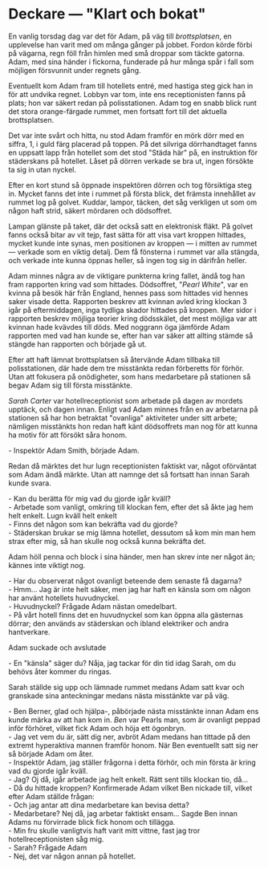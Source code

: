 <!-- @format -->

# Deckare — "Klart och bokat"

<!-- With a strict 2 A4 page limit, I'm unsure about wasting too much time with an introduction, but it also makes for a compelling story-->

En vanlig torsdag dag var det för Adam, på väg till _brottsplatsen_, en upplevelse han varit med om många gånger på jobbet. Fordon körde förbi på vägarna, regn föll från himlen med små droppar som täckte gatorna. Adam, med sina händer i fickorna, funderade på hur många spår i fall som möjligen försvunnit under regnets gång.

Eventuellt kom Adam fram till hotellets entré, med hastiga steg gick han in för att undvika regnet. Lobbyn var tom, inte ens receptionisten fanns på plats; hon var säkert redan på polisstationen. Adam tog en snabb blick runt det stora orange-färgade rummet, men fortsatt fort till det aktuella brottsplatsen.

Det var inte svårt och hitta, nu stod Adam framför en mörk dörr med en siffra, 1, i guld färg placerad på toppen. På det silvriga dörrhandtaget fanns en uppsatt lapp från hotellet som det stod "Städa här" på, en instruktion för städerskans på hotellet. Låset på dörren verkade se bra ut, ingen försökte ta sig in utan nyckel.

Efter en kort stund så öppnade inspektören dörren och tog försiktiga steg in. Mycket fanns det inte i rummet på första blick, det främsta innehållet av rummet log på golvet. Kuddar, lampor, täcken, det såg verkligen ut som om någon haft strid, säkert mördaren och dödsoffret.

Lampan glänste på taket, där det också satt en elektronisk fläkt. På golvet fanns också bitar av vit tejp, fast sätta för att visa vart kroppen hittades, mycket kunde inte synas, men positionen av kroppen — i mitten av rummet — verkade som en viktig detalj. Dem få fönsterna i rummet var alla stängda, och verkade inte kunna öppnas heller, så ingen tog sig in därifrån heller.

Adam minnes några av de viktigare punkterna kring fallet, ändå tog han fram rapporten kring vad som hittades. Dödsoffret, "_Pearl White_", var en kvinna på besök här från England, hennes pass som hittades vid hennes saker visade detta. Rapporten beskrev att kvinnan avled kring klockan 3 igår på eftermiddagen, inga tydliga skador hittades på kroppen. Mer sidor i rapporten beskrev möjliga teorier kring dödsskälet, det mest möjliga var att kvinnan hade kvävdes till döds. Med noggrann öga jämförde Adam rapporten med vad han kunde se, efter han var säker att allting stämde så stängde han rapporten och började gå ut.

Efter att haft lämnat brottsplatsen så återvände Adam tillbaka till polisstationen, där hade dem tre misstänkta redan förberetts för förhör. Utan att fokusera på onödigheter, som hans medarbetare på stationen så begav Adam sig till första misstänkte.

_Sarah Carter_ var hotellreceptionist som arbetade på dagen av mordets upptäck, och dagen innan. Enligt vad Adam minnes från en av arbetarna på stationen så har hon betraktat "ovanliga" aktiviteter under sitt arbete; nämligen misstänkts hon redan haft känt dödsoffrets man nog för att kunna ha motiv för att försökt såra honom.

\- Inspektör Adam Smith, började Adam.

Redan då märktes det hur lugn receptionisten faktiskt var, något oförväntat som Adam ändå märkte. Utan att namnge det så fortsatt han innan Sarah kunde svara.

\- Kan du berätta för mig vad du gjorde igår kväll? \
\- Arbetade som vanligt, omkring till klockan fem, efter det så åkte jag hem helt enkelt. Lugn kväll helt enkelt \
\- Finns det någon som kan bekräfta vad du gjorde? \
\- Städerskan brukar se mig lämna hotellet, dessutom så kom min man hem strax efter mig, så han skulle nog också kunna bekräfta det.

Adam höll penna och block i sina händer, men han skrev inte ner något än; kännes inte viktigt nog.

\- Har du observerat något ovanligt beteende dem senaste få dagarna? \
\- Hmm... Jag är inte helt säker, men jag har haft en känsla som om någon har använt hotellets huvudnyckel. \
\- Huvudnyckel? Frågade Adam nästan omedelbart. \
\- På vårt hotell finns det en huvudnyckel som kan öppna alla gästernas dörrar; den används av städerskan och ibland elektriker och andra hantverkare.

Adam suckade och avslutade

\- En "känsla" säger du? Nåja, jag tackar för din tid idag Sarah, om du behövs åter kommer du ringas.

Sarah ställde sig upp och lämnade rummet medans Adam satt kvar och granskade sina anteckningar medans nästa misstänkte var på väg.

\- Ben Berner, glad och hjälpa-, påbörjade nästa misstänkte innan Adam ens kunde märka av att han kom in. _Ben_ var Pearls man, som är ovanligt peppad inför förhöret, vilket fick Adam och höja ett ögonbryn. \
\- Jag vet vem du är, sätt dig ner, avbröt Adam medans han tittade på den extremt hyperaktiva mannen framför honom. När Ben eventuellt satt sig ner så började Adam om åter. \
\- Inspektör Adam, jag ställer frågorna i detta förhör, och min första är kring vad du gjorde igår kväll. \
\- Jag? Oj då, igår arbetade jag helt enkelt. Rätt sent tills klockan tio, då... \
\- Då du hittade kroppen? Konfirmerade Adam vilket Ben nickade till, vilket efter Adam ställde frågan: \
\- Och jag antar att dina medarbetare kan bevisa detta? \
\- Medarbetare? Nej då, jag arbetar faktiskt ensam... Sagde Ben innan Adams nu förvirrade blick fick honom och tillägga. \
\- Min fru skulle vanligtvis haft varit mitt vittne, fast jag tror hotellreceptionisten såg mig. \
\- Sarah? Frågade Adam \
\- Nej, det var någon annan på hotellet.

<!--I don't really like the suspects being interviewed in a police station, it feels meh but it's easist to construct-->
